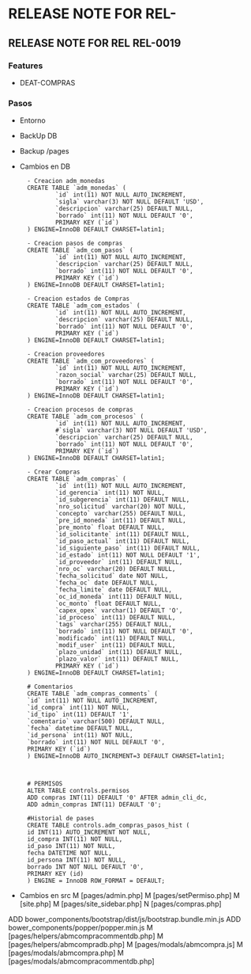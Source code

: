 # RELEASE NOTE FOR REL-

## RELEASE NOTE FOR REL REL-0019

### Features

- DEAT-COMPRAS

### Pasos

- Entorno
- BackUp DB
- Backup /pages
- Cambios en DB

        - Creacion adm_monedas
        CREATE TABLE `adm_monedas` (
                `id` int(11) NOT NULL AUTO_INCREMENT,
                `sigla` varchar(3) NOT NULL DEFAULT 'USD',
                `descripcion` varchar(25) DEFAULT NULL,
                `borrado` int(11) NOT NULL DEFAULT '0',
                PRIMARY KEY (`id`)
        ) ENGINE=InnoDB DEFAULT CHARSET=latin1;

        - Creacion pasos de compras
        CREATE TABLE `adm_com_pasos` (
                `id` int(11) NOT NULL AUTO_INCREMENT,
                `descripcion` varchar(25) DEFAULT NULL,
                `borrado` int(11) NOT NULL DEFAULT '0',
                PRIMARY KEY (`id`)
        ) ENGINE=InnoDB DEFAULT CHARSET=latin1;

        - Creacion estados de Compras
        CREATE TABLE `adm_com_estados` (
                `id` int(11) NOT NULL AUTO_INCREMENT,
                `descripcion` varchar(25) DEFAULT NULL,
                `borrado` int(11) NOT NULL DEFAULT '0',
                PRIMARY KEY (`id`)
        ) ENGINE=InnoDB DEFAULT CHARSET=latin1;  

        - Creacion proveedores
        CREATE TABLE `adm_com_proveedores` (
                `id` int(11) NOT NULL AUTO_INCREMENT,
                `razon_social` varchar(25) DEFAULT NULL,
                `borrado` int(11) NOT NULL DEFAULT '0',
                PRIMARY KEY (`id`)
        ) ENGINE=InnoDB DEFAULT CHARSET=latin1;      
        
        - Creacion procesos de compras
        CREATE TABLE `adm_com_procesos` (
                `id` int(11) NOT NULL AUTO_INCREMENT,
                #`sigla` varchar(3) NOT NULL DEFAULT 'USD',
                `descripcion` varchar(25) DEFAULT NULL,
                `borrado` int(11) NOT NULL DEFAULT '0',
                PRIMARY KEY (`id`)
        ) ENGINE=InnoDB DEFAULT CHARSET=latin1;

        - Crear Compras
        CREATE TABLE `adm_compras` (
                `id` int(11) NOT NULL AUTO_INCREMENT,
                `id_gerencia` int(11) NOT NULL,
                `id_subgerencia` int(11) DEFAULT NULL,
                `nro_solicitud` varchar(20) NOT NULL,
                `concepto` varchar(255) DEFAULT NULL,
                `pre_id_moneda` int(11) DEFAULT NULL,
                `pre_monto` float DEFAULT NULL,
                `id_solicitante` int(11) DEFAULT NULL,
                `id_paso_actual` int(11) DEFAULT NULL,
                `id_siguiente_paso` int(11) DEFAULT NULL,
                `id_estado` int(11) NOT NULL DEFAULT '1',
                `id_proveedor` int(11) DEFAULT NULL,
                `nro_oc` varchar(20) DEFAULT NULL,
                `fecha_solicitud` date NOT NULL,
                `fecha_oc` date DEFAULT NULL,
                `fecha_limite` date DEFAULT NULL,
                `oc_id_moneda` int(11) DEFAULT NULL,
                `oc_monto` float DEFAULT NULL,
                `capex_opex` varchar(1) DEFAULT 'O',
                `id_proceso` int(11) DEFAULT NULL,
                `tags` varchar(255) DEFAULT NULL,
                `borrado` int(11) NOT NULL DEFAULT '0',
                `modificado` int(11) DEFAULT NULL,
                `modif_user` int(11) DEFAULT NULL,
                `plazo_unidad` int(11) DEFAULT NULL,
                `plazo_valor` int(11) DEFAULT NULL,
                PRIMARY KEY (`id`)
        ) ENGINE=InnoDB DEFAULT CHARSET=latin1;

        # Comentarios
        CREATE TABLE `adm_compras_comments` (
        `id` int(11) NOT NULL AUTO_INCREMENT,
        `id_compra` int(11) NOT NULL,
        `id_tipo` int(11) DEFAULT '1',
        `comentario` varchar(500) DEFAULT NULL,
        `fecha` datetime DEFAULT NULL,
        `id_persona` int(11) NOT NULL,
        `borrado` int(11) NOT NULL DEFAULT '0',
        PRIMARY KEY (`id`)
        ) ENGINE=InnoDB AUTO_INCREMENT=3 DEFAULT CHARSET=latin1;



        # PERMISOS
        ALTER TABLE controls.permisos
        ADD compras INT(11) DEFAULT '0' AFTER admin_cli_dc,
        ADD admin_compras INT(11) DEFAULT '0';

        #Historial de pases
        CREATE TABLE controls.adm_compras_pasos_hist (
        id INT(11) AUTO_INCREMENT NOT NULL,
        id_compra INT(11) NOT NULL,
        id_paso INT(11) NOT NULL,
        fecha DATETIME NOT NULL,
        id_persona INT(11) NOT NULL,
        borrado INT NOT NULL DEFAULT '0',
        PRIMARY KEY (id)
        ) ENGINE = InnoDB ROW_FORMAT = DEFAULT;

- Cambios en src
    M [pages/admin.php]
    M [pages/setPermiso.php]
    M [site.php]
    M [pages/site_sidebar.php]
    N [pages/compras.php]

ADD bower_components/bootstrap/dist/js/bootstrap.bundle.min.js
ADD bower_components/popper/popper.min.js
M [pages/helpers/abmcompracommentdb.php]
M [pages/helpers/abmcompradb.php]
M [pages/modals/abmcompra.js]
M [pages/modals/abmcompra.php]
M [pages/modals/abmcompracommentdb.php]
